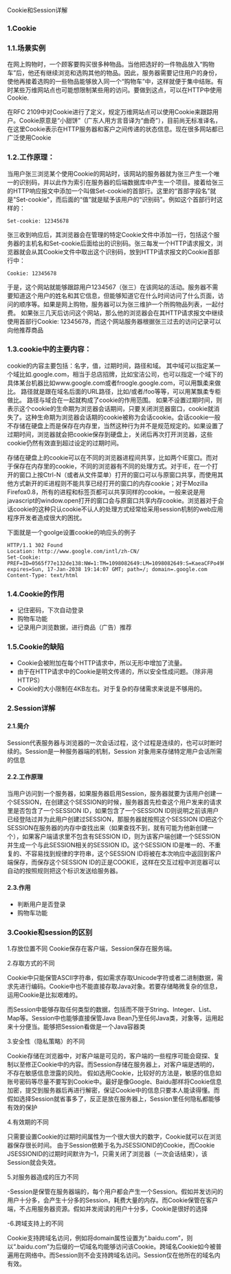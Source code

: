 Cookie和Session详解

### 1.Cookie

### 1.1.场景实例

在网上购物时，一个顾客要购买很多种物品。当他把选好的一件物品放入“购物车”后，他还有继续浏览和选购其他的物品。因此，服务器需要记住用户的身份，使他再接着选购的一些物品能够放入同一个“购物车”中，这样就便于集中结账。有时某些万维网站点也可能想限制某些用的访问。要做到这点，可以在HTTP中使用Cookie.

在RFC 2109中对Cookie进行了定义，规定万维网站点可以使用Cookie来跟踪用户。Cookie原意是“小甜饼”（广东人用方言音译为“曲奇”），目前尚无标准译名，在这里Cookie表示在HTTP服务器和客户之间传递的状态信息。现在很多网站都已广泛使用Cookie

### 1.2.工作原理：

当用户张三浏览某个使用Cookie的网站时，该网站的服务器就为张三产生一个唯一的识别码，并以此作为索引在服务器的后端数据库中产生一个项目。接着给张三的HTTP响应报文中添加一个叫做Set-cookie的首部行。这里的“首部字段名”就是"Set-cookie"，而后面的“值”就是赋予该用户的“识别码”。例如这个首部行时这样的：
```
Set-cookie: 12345678
```
张三收到响应后，其浏览器会在管理的特定Cookie文件中添加一行，包括这个服务器的主机名和Set-cookie后面给出的识别码。张三每发一个HTTP请求报文，浏览器就会从其Cookie文件中取出这个识别码，放到HTTP请求报文的Cookie首部行中：
```
Cookie: 12345678
```
于是，这个网站就能够跟踪用户1234567（张三）在该网站的活动。服务器不需要知道这个用户的姓名和其它信息，但能够知道它在什么时间访问了什么页面，访问的顺序等。如果是网上购物，服务器可以为张三维护一个所购物品列表，一起付费。
如果张三几天后访问这个网站，那么他的浏览器会在其HTTP请求报文中继续使用首部行Cookie: 12345678，而这个网站服务器根据张三过去的访问记录可以向他推荐商品

### 1.3.cookie中的主要内容：

cookie的内容主要包括：名字，值，过期时间，路径和域。
其中域可以指定某一个域比如.google.com，相当于总店招牌，比如宝洁公司，也可以指定一个域下的具体某台机器比如www.google.com或者froogle.google.com，可以用飘柔来做比。
路径就是跟在域名后面的URL路径，比如/或者/foo等等，可以用某飘柔专柜做比。
路径与域合在一起就构成了cookie的作用范围。
如果不设置过期时间，则表示这个cookie的生命期为浏览器会话期间，只要关闭浏览器窗口，cookie就消失了。这种生命期为浏览器会话期的cookie被称为会话cookie。会话cookie一般不存储在硬盘上而是保存在内存里，当然这种行为并不是规范规定的。如果设置了过期时间，浏览器就会把cookie保存到硬盘上，关闭后再次打开浏览器，这些cookie仍然有效直到超过设定的过期时间。

存储在硬盘上的cookie可以在不同的浏览器进程间共享，比如两个IE窗口。而对于保存在内存里的cookie，不同的浏览器有不同的处理方式。对于IE，在一个打开的窗口上按Ctrl-N（或者从文件菜单）打开的窗口可以与原窗口共享，而使用其他方式新开的IE进程则不能共享已经打开的窗口的内存cookie；对于Mozilla Firefox0.8，所有的进程和标签页都可以共享同样的cookie。一般来说是用javascript的window.open打开的窗口会与原窗口共享内存cookie。浏览器对于会话cookie的这种只认cookie不认人的处理方式经常给采用session机制的web应用程序开发者造成很大的困扰。

下面就是一个goolge设置cookie的响应头的例子
```
HTTP/1.1 302 Found
Location: http://www.google.com/intl/zh-CN/
Set-Cookie: PREF=ID=0565f77e132de138:NW=1:TM=1098082649:LM=1098082649:S=KaeaCFPo49RiA_d8; expires=Sun, 17-Jan-2038 19:14:07 GMT; path=/; domain=.google.com
Content-Type: text/html
```

### 1.4.Cookie的作用

* 记住密码，下次自动登录
* 购物车功能
* 记录用户浏览数据，进行商品（广告）推荐

### 1.5.Cookie的缺陷

* Cookie会被附加在每个HTTP请求中，所以无形中增加了流量。
* 由于在HTTP请求中的Cookie是明文传递的，所以安全性成问题。（除非用HTTPS）
* Cookie的大小限制在4KB左右。对于复杂的存储需求来说是不够用的。

### 2.Session详解

#### 2.1.简介

Session代表服务器与浏览器的一次会话过程，这个过程是连续的，也可以时断时续的。Session是一种服务器端的机制，Session 对象用来存储特定用户会话所需的信息

#### 2.2.工作原理

当用户访问到一个服务器，如果服务器启用Session，服务器就要为该用户创建一个SESSION，在创建这个SESSION的时候，服务器首先检查这个用户发来的请求里是否包含了一个SESSION ID，如果包含了一个SESSION ID则说明之前该用户已经登陆过并为此用户创建过SESSION，那服务器就按照这个SESSION ID把这个SESSION在服务器的内存中查找出来（如果查找不到，就有可能为他新创建一个），如果客户端请求里不包含有SESSION ID，则为该客户端创建一个SESSION并生成一个与此SESSION相关的SESSION ID。这个SESSION ID是唯一的、不重复的、不容易找到规律的字符串，这个SESSION ID将被在本次响应中返回到客户端保存，而保存这个SESSION ID的正是COOKIE，这样在交互过程中浏览器可以自动的按照规则把这个标识发送给服务器。

#### 2.3.作用

* 判断用户是否登录
* 购物车功能

### 3.Cookie和session的区别

1.存放位置不同
Cookie保存在客户端，Session保存在服务端。

2.存取方式的不同

Cookie中只能保管ASCII字符串，假如需求存取Unicode字符或者二进制数据，需求先进行编码。Cookie中也不能直接存取Java对象。若要存储略微复杂的信息，运用Cookie是比拟艰难的。

而Session中能够存取任何类型的数据，包括而不限于String、Integer、List、Map等。Session中也能够直接保管Java Bean乃至任何Java类，对象等，运用起来十分便当。能够把Session看做是一个Java容器类

3.安全性（隐私策略）的不同

Cookie存储在浏览器中，对客户端是可见的，客户端的一些程序可能会窥探、复制以至修正Cookie中的内容。而Session存储在服务器上，对客户端是透明的，不存在敏感信息泄露的风险。 假如选用Cookie，比较好的方法是，敏感的信息如账号密码等尽量不要写到Cookie中。最好是像Google、Baidu那样将Cookie信息加密，提交到服务器后再进行解密，保证Cookie中的信息只要本人能读得懂。而假如选择Session就省事多了，反正是放在服务器上，Session里任何隐私都能够有效的保护

4.有效期的不同

只需要设置Cookie的过期时间属性为一个很大很大的数字，Cookie就可以在浏览器保存很长时间。 由于Session依赖于名为JSESSIONID的Cookie，而Cookie JSESSIONID的过期时间默许为–1，只需关闭了浏览器（一次会话结束），该Session就会失效。

5.对服务器造成的压力不同

-Session是保管在服务器端的，每个用户都会产生一个Session。假如并发访问的用户十分多，会产生十分多的Session，耗费大量的内存。而Cookie保管在客户端，不占用服务器资源。假如并发阅读的用户十分多，Cookie是很好的选择

-6.跨域支持上的不同

Cookie支持跨域名访问，例如将domain属性设置为“.baidu.com”，则以“.baidu.com”为后缀的一切域名均能够访问该Cookie。跨域名Cookie如今被普遍用在网络中。而Session则不会支持跨域名访问。Session仅在他所在的域名内有效。